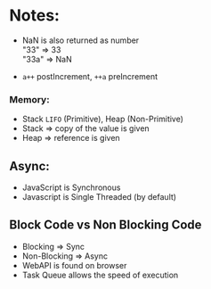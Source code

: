 # Notes:

- NaN is also returned as number 
<br>"33" => 33
<br>"33a" => NaN

- `a++` postIncrement, `++a` preIncrement

### Memory:
- Stack `LIFO` (Primitive), Heap (Non-Primitive)
- Stack => copy of the value is given
- Heap => reference is given

## Async:
- JavaScript is Synchronous
- Javascript is Single Threaded (by default)

## Block Code vs Non Blocking Code
- Blocking => Sync
- Non-Blocking => Async
- WebAPI is found on browser
- Task Queue allows the speed of execution
